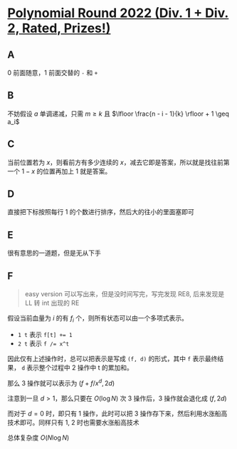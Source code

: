 # [Polynomial Round 2022 (Div. 1 + Div. 2, Rated, Prizes!)](https://codeforces.com/contest/1774)

## A

0 前面随意，1 前面交替的 `-` 和 `+`

## B

不妨假设 $a$ 单调递减，只需 $m \geq k$ 且 $\lfloor \frac{n - i - 1}{k} \rfloor + 1 \geq a_i$

## C

当前位置若为 $x$，则看前方有多少连续的 $x$，减去它即是答案，所以就是找往前第一个 $1-x$ 的位置再加上 1 就是答案。

## D

直接把下标按照每行 1 的个数进行排序，然后大的往小的里面塞即可

## E

很有意思的一道题，但是无从下手

## F

> easy version 可以写出来，但是没时间写完，写完发现 RE8, 后来发现是 LL 转 int 出现的 RE

假设当前血量为 $i$ 的有 $f_i$ 个，则所有状态可以由一个多项式表示。

- `1 t` 表示 `f[t] += 1`
- `2 t` 表示 `f /= x^t`

因此仅有上述操作时，总可以把表示是写成 `(f, d)` 的形式，其中 `f` 表示最终结果， `d` 表示整个过程中 2 操作中 t 的累加和。

那么 3 操作就可以表示为 $(f + f / x^d, 2d)$

注意到一旦 $d > 1$，那么只要在 $O(\log N)$ 次 3 操作后，3 操作就会退化成 $(f, 2d)$

而对于 $d = 0$ 时，即只有 1 操作，此时可以把 3 操作存下来，然后利用水涨船高技术即可。同样只有 1, 2 时也需要水涨船高技术

总体复杂度 $O(N \log N)$
